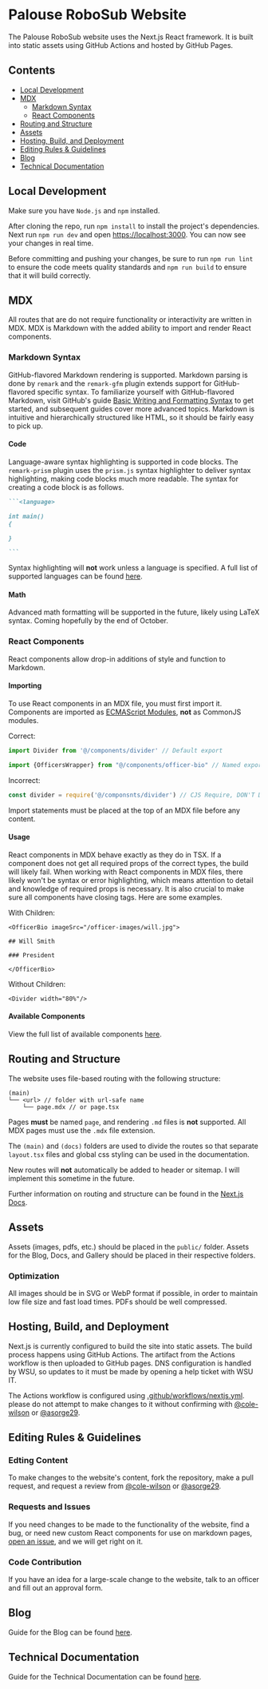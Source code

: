 # Palouse RoboSub Website

The Palouse RoboSub website uses the Next.js React framework. It is built into
static assets using GitHub Actions and hosted by GitHub Pages.

## Contents

- [Local Development](#local-development)
- [MDX](#mdx)
  - [Markdown Syntax](#markdown-syntax)
  - [React Components](#react-components)
- [Routing and Structure](#routing-and-structure)
- [Assets](#assets)
- [Hosting, Build, and Deployment](#hosting-build-and-deployment)
- [Editing Rules & Guidelines](#editing-rules--guidelines)
- [Blog](#blog)
- [Technical Documentation](#technical-documentation)

## Local Development

Make sure you have `Node.js` and `npm` installed.

After cloning the repo, run `npm install` to install the project's dependencies.
Next run `npm run dev` and open [https://localhost:3000](https://localhost:3000).
You can now see your changes in real time.

Before committing and pushing your changes, be sure to run `npm run lint` to ensure
the code meets quality standards and `npm run build` to ensure that it will build
correctly.

## MDX

All routes that are do not require functionality or interactivity are written in
MDX. MDX is Markdown with the added ability to import and render React components.

### Markdown Syntax

GitHub-flavored Markdown rendering is supported. Markdown parsing is done by `remark`
and the `remark-gfm` plugin extends support for GitHub-flavored specific syntax. To
familiarize yourself with GitHub-flavored Markdown, visit GitHub's guide
[Basic Writing and Formatting Syntax](https://docs.github.com/en/get-started/writing-on-github/getting-started-with-writing-and-formatting-on-github/basic-writing-and-formatting-syntax)
to get started, and subsequent guides cover more advanced topics. Markdown is
intuitive and hierarchically structured like HTML, so it should be fairly easy to
pick up.

#### Code

Language-aware syntax highlighting is supported in code blocks. The `remark-prism`
plugin uses the `prism.js` syntax highlighter to deliver syntax highlighting, making
code blocks much more readable. The syntax for creating a code block is as follows.

````markdown
```<language>

int main()
{

}

```
````

Syntax highlighting will **not** work unless a language is specified. A full list of supported
languages can be found [here](https://prismjs.com/#supported-languages).

#### Math

Advanced math formatting will be supported in the future, likely using LaTeX syntax.
Coming hopefully by the end of October.

### React Components

React components allow drop-in additions of style and function to Markdown.

#### Importing

To use React components in an MDX file, you must first import it. Components are imported as
[ECMAScript Modules](https://nodejs.org/api/esm.html#introduction), **not** as CommonJS modules.

Correct:
```typescript jsx
import Divider from '@/components/divider' // Default export
```

```typescript jsx
import {OfficersWrapper} from "@/components/officer-bio" // Named export
```

Incorrect:
```typescript jsx
const divider = require('@/componsnts/divider') // CJS Require, DON'T DO THIS
```

Import statements must be placed at the top of an MDX file before any content.

#### Usage

React components in MDX behave exactly as they do in TSX. If a component does not get
all required props of the correct types, the build will likely fail. When working with
React components in MDX files, there likely won't be syntax or error highlighting, which
means attention to detail and knowledge of required props is necessary. It is also crucial
to make sure all components have closing tags. Here are some examples.

With Children:
```mdx
<OfficerBio imageSrc="/officer-images/will.jpg">

## Will Smith

### President
  
</OfficerBio>
```

Without Children:
```mdx
<Divider width="80%"/>
```

#### Available Components

View the full list of available components [here](./react-components.md).

## Routing and Structure

The website uses file-based routing with the following structure:
```
(main)
└── <url> // folder with url-safe name
    └── page.mdx // or page.tsx
```

Pages **must** be named `page`, and rendering `.md` files is **not** supported.
All MDX pages must use the `.mdx` file extension.

The `(main)` and `(docs)` folders are used to divide the routes so that separate
`layout.tsx` files and global css styling can be used in the documentation.

New routes will **not** automatically be added to header or sitemap.
I will implement this sometime in the future.

Further information on routing and structure can be found in the
[Next.js Docs](https://nextjs.org/docs/app/getting-started/project-structure).

## Assets

Assets (images, pdfs, etc.) should be placed in the `public/` folder. Assets for the Blog, Docs, and
Gallery should be placed in their respective folders.

### Optimization

All images should be in SVG or WebP format if possible, in order to maintain low
file size and fast load times. PDFs should be well compressed.

## Hosting, Build, and Deployment

Next.js is currently configured to build the site into static assets. The build process happens
using GitHub Actions. The artifact from the Actions workflow is then uploaded to GitHub pages.
DNS configuration is handled by WSU, so updates to it must be made by opening a help ticket with
WSU IT.

The Actions workflow is configured using [.github/workflows/nextjs.yml](./.github/workflows/nextjs.yml).
please do not attempt to make changes to it without confirming with [@cole-wilson](https://github.com/cole-wilson) or
[@asorge29](https://github.com/asorge29).

## Editing Rules & Guidelines

### Edting Content

To make changes to the website's content, fork the repository, make a pull request,
and request a review from [@cole-wilson](https://github.com/cole-wilson) or 
[@asorge29](https://github.com/asorge29).

### Requests and Issues

If you need changes to be made to the functionality of the website, find a bug, or
need new custom React components for use on markdown pages,
[open an issue](https://github.com/PalouseRobosub/website/issues), and we will get
right on it.

### Code Contribution

If you have an idea for a large-scale change to the website, talk to an officer and
fill out an approval form.

## Blog

Guide for the Blog can be found [here](./blog.md).

## Technical Documentation

Guide for the Technical Documentation can be found [here](./tech-docs.md).
